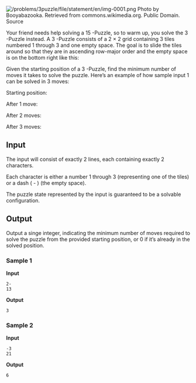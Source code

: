 ![/problems/3puzzle/file/statement/en/img-0001.png](https://open.kattis.com/problems/3puzzle/file/statement/en/img-0001.png)
Photo by Booyabazooka. Retrieved from
commons.wikimedia.org. Public Domain. Source

Your friend needs help solving a 15 -Puzzle, so to warm up, you solve
the 3 -Puzzle instead. A 3 -Puzzle consists of a 2 × 2 grid
containing 3 tiles
numbered 1 through 3 and one empty space.
The goal is to slide the tiles around so that they are in
ascending row-major order and the empty space is on the bottom
right like this:

Given the starting position of a 3 -Puzzle, find the minimum number of
moves it takes to solve the puzzle. Here’s an example of how
sample input 1 can be
solved in 3 moves:

Starting position:

After 1 move:

After 2 moves:

After 3 moves:

## Input
The input will consist of exactly 2 lines, each containing exactly 2 characters.

Each character is either a number 1 through 3 (representing one of the tiles) or
a dash ( - ) (the empty space).

The puzzle state represented by the input is guaranteed to
be a solvable configuration.

## Output
Output a singe integer, indicating the minimum number of
moves required to solve the puzzle from the provided starting
position, or 0 if it’s
already in the solved position.

### Sample 1
**Input**
```text
2-
13
```
**Output**
```text
3
```

### Sample 2
**Input**
```text
-3
21
```
**Output**
```text
6
```
